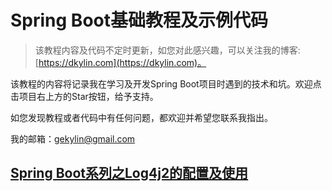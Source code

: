 # Spring Boot基础教程及示例代码

>该教程内容及代码不定时更新，如您对此感兴趣，可以关注我的博客:[https://dkylin.com](https://dkylin.com)。

该教程的内容将记录我在学习及开发Spring Boot项目时遇到的技术和坑。欢迎点击项目右上方的Star按钮，给予支持。

如您发现教程或者代码中有任何问题，都欢迎并希望您联系我指出。

我的邮箱：gekylin@gmail.com

## [Spring Boot系列之Log4j2的配置及使用](https://github.com/dkylin/SpringBoot-Sample/tree/master/SpringBoot-log4j2)

